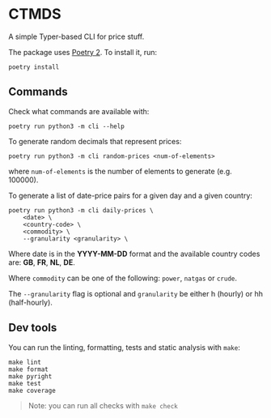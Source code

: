 CTMDS
======

A simple Typer-based CLI for price stuff.

The package uses [Poetry 2](https://python-poetry.org/). To install it, run:

```
poetry install
```

## Commands

Check what commands are available with:

```
poetry run python3 -m cli --help
```

To generate random decimals that represent prices:

```
poetry run python3 -m cli random-prices <num-of-elements>
```

where `num-of-elements` is the number of elements to generate (e.g. 100000).

To generate a list of date-price pairs for a given day and a given country:

```
poetry run python3 -m cli daily-prices \
    <date> \
    <country-code> \
    <commodity> \
    --granularity <granularity> \
```

Where date is in the **YYYY-MM-DD** format and the available country codes are:
**GB**, **FR**, **NL**, **DE**.

Where `commodity` can be one of the following: `power`, `natgas` or `crude`.

The `--granularity` flag is optional and `granularity` be either h (hourly) or hh (half-hourly).

## Dev tools

You can run the linting, formatting, tests and static analysis with `make`:

```
make lint
make format
make pyright
make test
make coverage
```

> Note: you can run all checks with `make check`
